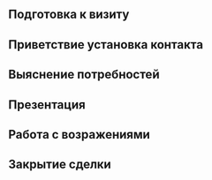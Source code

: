 ## Подготовка к визиту ##

## Приветствие установка контакта ##

## Выяснение потребностей ##

## Презентация ##

## Работа с возражениями ##

## Закрытие сделки ##
